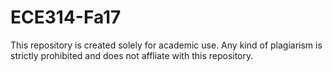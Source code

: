 # ECE314-Fa17
This repository is created solely for academic use.
Any kind of plagiarism is strictly prohibited and does not affliate with this repository.
